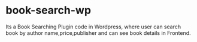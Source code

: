 # book-search-wp
Its a Book Searching Plugin code in Wordpress, where user can search book by author name,price,publisher and can see book details in Frontend.
